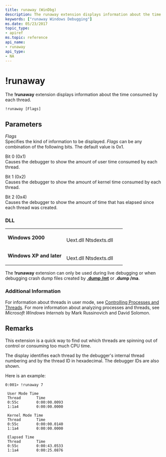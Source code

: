 ```yaml
---
title: runaway (WinDbg)
description: The runaway extension displays information about the time consumed by each thread.
keywords: ["runaway Windows Debugging"]
ms.date: 05/23/2017
topic_type:
- apiref
ms.topic: reference
api_name:
- runaway
api_type:
- NA
---
```


# !runaway


The **!runaway** extension displays information about the time consumed by each thread.

```dbgcmd
!runaway [Flags]
```

## <span id="ddk__runaway_dbg"></span><span id="DDK__RUNAWAY_DBG"></span>Parameters


<span id="_______Flags______"></span><span id="_______flags______"></span><span id="_______FLAGS______"></span> *Flags*   
Specifies the kind of information to be displayed. *Flags* can be any combination of the following bits. The default value is 0x1.

<span id="Bit_0__0x1_"></span><span id="bit_0__0x1_"></span><span id="BIT_0__0X1_"></span>Bit 0 (0x1)  
Causes the debugger to show the amount of user time consumed by each thread.

<span id="Bit_1__0x2_"></span><span id="bit_1__0x2_"></span><span id="BIT_1__0X2_"></span>Bit 1 (0x2)  
Causes the debugger to show the amount of kernel time consumed by each thread.

<span id="Bit_2__0x4_"></span><span id="bit_2__0x4_"></span><span id="BIT_2__0X4_"></span>Bit 2 (0x4)  
Causes the debugger to show the amount of time that has elapsed since each thread was created.

### <span id="DLL"></span><span id="dll"></span>DLL

<table>
<colgroup>
<col width="50%" />
<col width="50%" />
</colgroup>
<tbody>
<tr class="odd">
<td align="left"><p><strong>Windows 2000</strong></p></td>
<td align="left"><p></p>
Uext.dll
Ntsdexts.dll</td>
</tr>
<tr class="even">
<td align="left"><p><strong>Windows XP and later</strong></p></td>
<td align="left"><p></p>
Uext.dll
Ntsdexts.dll</td>
</tr>
</tbody>
</table>

 

The **!runaway** extension can only be used during live debugging or when debugging crash dump files created by [**.dump /mt**](-dump--create-dump-file-.md) or **.dump /ma**.

### <span id="Additional_Information"></span><span id="additional_information"></span><span id="ADDITIONAL_INFORMATION"></span>Additional Information

For information about threads in user mode, see [Controlling Processes and Threads](controlling-processes-and-threads.md). For more information about analyzing processes and threads, see *Microsoft Windows Internals* by Mark Russinovich and David Solomon. 

## Remarks

This extension is a quick way to find out which threads are spinning out of control or consuming too much CPU time.

The display identifies each thread by the debugger's internal thread numbering and by the thread ID in hexadecimal. The debugger IDs are also shown.

Here is an example:

```dbgcmd
0:001> !runaway 7

 User Mode Time
 Thread       Time
 0:55c        0:00:00.0093
 1:1a4        0:00:00.0000

 Kernel Mode Time
 Thread       Time
 0:55c        0:00:00.0140
 1:1a4        0:00:00.0000

 Elapsed Time
 Thread       Time
 0:55c        0:00:43.0533
 1:1a4        0:00:25.0876
```

 

 





